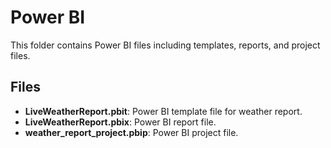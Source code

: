 # Power BI

This folder contains Power BI files including templates, reports, and project files.

## Files

- **LiveWeatherReport.pbit**: Power BI template file for weather report.
- **LiveWeatherReport.pbix**: Power BI report file.
- **weather_report_project.pbip**: Power BI project file.
